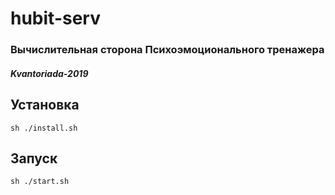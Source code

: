 # hubit-serv
### Вычислительная сторона Психоэмоционального тренажера
##### Kvantoriada-2019

## Установка

`sh ./install.sh`

## Запуск

`sh ./start.sh`
